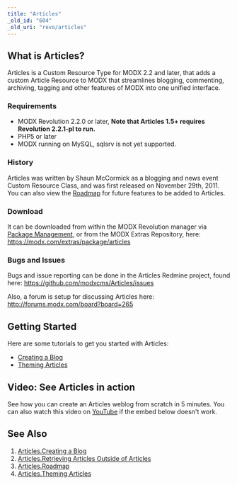 ```yaml
---
title: "Articles"
_old_id: "604"
_old_uri: "revo/articles"
---
```


## What is Articles?

Articles is a Custom Resource Type for MODX 2.2 and later, that adds a custom Article Resource to MODX that streamlines blogging, commenting, archiving, tagging and other features of MODX into one unified interface.

### Requirements

- MODX Revolution 2.2.0 or later, **Note that Articles 1.5+ requires Revolution 2.2.1-pl to run.**
- PHP5 or later
- MODX running on MySQL, sqlsrv is not yet supported.

### History

Articles was written by Shaun McCormick as a blogging and news event Custom Resource Class, and was first released on November 29th, 2011. You can also view the [Roadmap](extras/articles/roadmap "Articles.Roadmap") for future features to be added to Articles.

### Download

 It can be downloaded from within the MODX Revolution manager via [Package Management](developing-in-modx/advanced-development/package-management "Package Management"), or from the MODX Extras Repository, here: <https://modx.com/extras/package/articles>

### Bugs and Issues

Bugs and issue reporting can be done in the Articles Redmine project, found here: <https://github.com/modxcms/Articles/issues>

Also, a forum is setup for discussing Articles here: <http://forums.modx.com/board?board=265>

## Getting Started

Here are some tutorials to get you started with Articles:

- [Creating a Blog](extras/articles/creating-a-blog "Articles.Creating a Blog")
- [Theming Articles](extras/articles/theming-articles "Articles.Theming Articles")

## Video: See Articles in action

See how you can create an Articles weblog from scratch in 5 minutes. You can also watch this video on [YouTube](http://www.youtube.com/watch?v=WLCGsAEdTJY) if the embed below doesn't work.

## See Also

1. [Articles.Creating a Blog](extras/articles/creating-a-blog)
2. [Articles.Retrieving Articles Outside of Articles](extras/articles/retrieving-articles-outside-of-articles)
3. [Articles.Roadmap](extras/articles/roadmap)
4. [Articles.Theming Articles](extras/articles/theming-articles)
